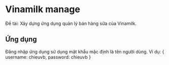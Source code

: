 # Vinamilk manage

Đề tài: Xây dựng ứng dụng quản lý bán hàng sữa của Vinamilk.

## Ứng dụng

Đăng nhập ứng dụng sử dụng mật khẩu mặc định là tên người dùng. Ví dụ: { username: chieuvb, password: chieuvb }
